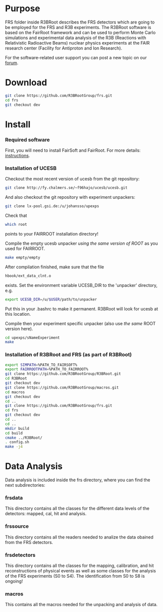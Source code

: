 # Purpose

FRS folder inside R3BRoot describes the FRS detectors which are going to be employed for the FRS and R3B experiments.
The R3BRoot software is based on the FairRoot framework and can be used to perform Monte Carlo simulations and experimental data analysis of the R3B (Reactions with Relativistic Radioactive Beams) nuclear physics experiments at the FAIR research center (Facility for Antiproton and Ion Research).

For the software-related user support you can post a new topic on our [forum](https://forum.gsi.de/index.php?t=index&cat=40&).

# Download

~~~bash
git clone https://github.com/R3BRootGroup/frs.git
cd frs
git checkout dev
~~~

# Install

### Required software

First, you will need to install FairSoft and FairRoot. For more details: [instructions](https://www.r3broot.gsi.de/installation).

### Installation of UCESB

Checkout the most recent version of ucesb from the git repository:
~~~bash
git clone http://fy.chalmers.se/~f96hajo/ucesb/ucesb.git
~~~
And also checkout the git repository with experiment unpackers:
~~~bash
git clone lx-pool.gsi.de:/u/johansso/upexps
~~~
Check that
~~~bash
which root
~~~
points to your FAIRROOT installation directory!

Compile the empty ucesb unpacker *using the same version of ROOT* as you used for FAIRROOT.
~~~bash
make empty/empty
~~~
After compilation finished, make sure that the file
~~~bash
hbook/ext_data_clnt.o
~~~
exists. Set the environment variable UCESB_DIR to the 'unpacker' directory, e.g.
~~~bash
export UCESB_DIR=/u/$USER/path/to/unpacker
~~~
Put this in your .bashrc to make it permanent. R3BRoot will look for ucesb at this location.

Compile then your experiment specific unpacker (also use *the same* ROOT version here).
~~~bash
cd upexps/sNameExperiment
make
~~~

### Installation of R3BRoot and FRS (as part of R3BRoot)

~~~bash
export SIMPATH=%PATH_TO_FAIRSOFT%
export FAIRROOTPATH=%PATH_TO_FAIRROOT%
git clone https://github.com/R3BRootGroup/R3BRoot.git
cd R3BRoot
git checkout dev
git clone https://github.com/R3BRootGroup/macros.git
cd macros
git checkout dev
cd ..
git clone https://github.com/R3BRootGroup/frs.git
cd frs
git checkout dev
cd ..
cd ..
mkdir build
cd build
cmake ../R3BRoot/
. config.sh
make -j4
~~~

# Data Analysis

Data analysis is included inside the frs directory, where you can find the next subdirectories:

### frsdata

This directory contains all the classes for the different data levels of the detectors: mapped, cal, hit and analysis.

### frssource

This directory contains all the readers needed to analize the data obained from the FRS detectors.

### frsdetectors

This directory contains all the classes for the mapping, calibration, and hit reconstructions of physical events as well as some classes for the analysis of the FRS experiments (S0 to S4). The identification from S0 to S8 is ongoing!

### macros

This contains all the macros needed for the unpacking and analysis of data.

